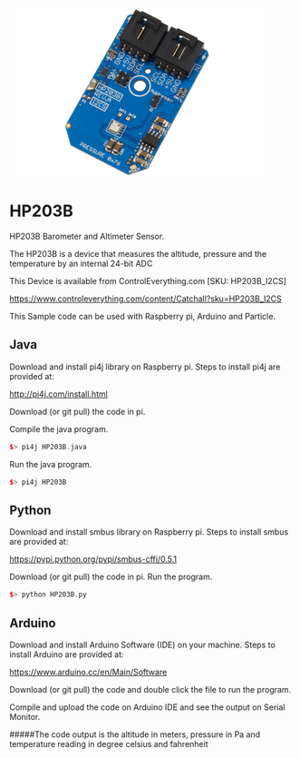 [![HP203B]( HP203B_I2CS.png)](https://www.controleverything.com/content/Catchall?sku=HP203B_I2CS)
# HP203B
HP203B Barometer and Altimeter Sensor.

The HP203B is a device that measures the altitude, pressure and the temperature by an internal 24-bit ADC

This Device is available from ControlEverything.com [SKU:  HP203B_I2CS]

https://www.controleverything.com/content/Catchall?sku=HP203B_I2CS

This Sample code can be used with Raspberry pi, Arduino and Particle.

## Java
Download and install pi4j library on Raspberry pi. Steps to install pi4j are provided at:

http://pi4j.com/install.html

Download (or git pull) the code in pi.

Compile the java program.
```cpp
$> pi4j HP203B.java
```

Run the java program.
```cpp
$> pi4j HP203B
```

## Python
Download and install smbus library on Raspberry pi. Steps to install smbus are provided at:

https://pypi.python.org/pypi/smbus-cffi/0.5.1

Download (or git pull) the code in pi. Run the program.

```cpp
$> python HP203B.py
```

## Arduino
Download and install Arduino Software (IDE) on your machine. Steps to install Arduino are provided at:

https://www.arduino.cc/en/Main/Software

Download (or git pull) the code and double click the file to run the program.

Compile and upload the code on Arduino IDE and see the output on Serial Monitor.

#####The code output is the altitude in meters, pressure in Pa and temperature reading in degree celsius and fahrenheit
